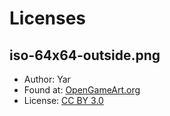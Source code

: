 ﻿Licenses
========

iso-64x64-outside.png
---------------------
* Author: Yar
* Found at: [OpenGameArt.org](http://opengameart.org/content/isometric-64x64-outside-tileset)
* License: [CC BY 3.0](http://creativecommons.org/licenses/by/3.0/)

